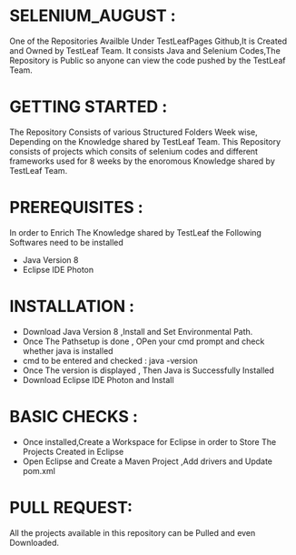 # SELENIUM_AUGUST :
One of the Repositories Availble Under TestLeafPages Github,It is Created and Owned by TestLeaf Team.
It consists Java and Selenium Codes,The Repository is Public so anyone can view the code pushed by the TestLeaf Team.

# GETTING STARTED :
The Repository Consists of various Structured Folders Week wise, Depending on the Knowledge shared by TestLeaf Team.
This Repository consists of  projects which consits of selenium codes and different frameworks used for 8 weeks by the enoromous Knowledge shared by TestLeaf Team.

# PREREQUISITES :
In order to Enrich The Knowledge shared by TestLeaf the Following Softwares need to be installed 
* Java Version 8
* Eclipse IDE Photon

# INSTALLATION :
* Download Java Version 8 ,Install and Set Environmental Path.
* Once The Pathsetup is done , OPen your cmd prompt and check whether java is installed
* cmd to be entered and checked : java -version
* Once The version is displayed , Then Java is Successfully Installed
* Download Eclipse IDE Photon and Install

# BASIC CHECKS :
* Once installed,Create a Workspace for Eclipse in order to Store The Projects Created in Eclipse 
* Open Eclipse and Create a Maven Project ,Add drivers and Update pom.xml

# PULL REQUEST:
All the projects available in this repository can be Pulled and even Downloaded.
